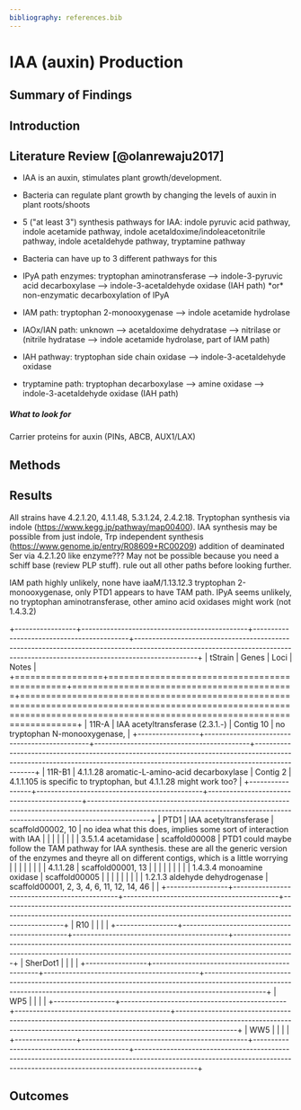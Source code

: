 ```yaml
---
bibliography: references.bib
---
```


# IAA (auxin) Production

## Summary of Findings

## Introduction

## Literature Review [@olanrewaju2017]

-   IAA is an auxin, stimulates plant growth/development.

-   Bacteria can regulate plant growth by changing the levels of auxin in plant roots/shoots

-   5 ("at least 3") synthesis pathways for IAA: indole pyruvic acid pathway, indole acetamide pathway, indole acetaldoxime/indoleacetonitrile pathway, indole acetaldehyde pathway, tryptamine pathway

-   Bacteria can have up to 3 different pathways for this

-   IPyA path enzymes: tryptophan aminotransferase --\> indole-3-pyruvic acid decarboxylase --\> indole-3-acetaldehyde oxidase (IAH path) \*or\* non-enzymatic decarboxylation of IPyA

-   IAM path: tryptophan 2-monooxygenase --\> indole acetamide hydrolase

-   IAOx/IAN path: unknown --\> acetaldoxime dehydratase --\> nitrilase or (nitrile hydratase --\> indole acetamide hydrolase, part of IAM path)

-   IAH pathway: tryptophan side chain oxidase --\> indole-3-acetaldehyde oxidase

-   tryptamine path: tryptophan decarboxylase --\> amine oxidase --\> indole-3-acetaldehyde oxidase (IAH path)

##### What to look for

Carrier proteins for auxin (PINs, ABCB, AUX1/LAX)

## Methods

## Results

All strains have 4.2.1.20, 4.1.1.48, 5.3.1.24, 2.4.2.18. Tryptophan synthesis via indole (<https://www.kegg.jp/pathway/map00400>). IAA synthesis may be possible from just indole, Trp independent synthesis (<https://www.genome.jp/entry/R08609+RC00209>) addition of deaminated Ser via 4.2.1.20 like enzyme??? May not be possible because you need a schiff base (review PLP stuff). rule out all other paths before looking further.

IAM path highly unlikely, none have iaaM/1.13.12.3 tryptophan 2-monooxygenase, only PTD1 appears to have TAM path. IPyA seems unlikely, no tryptophan aminotransferase, other amino acid oxidases might work (not 1.4.3.2)

+-----------------+----------------------------------------------+-------------------------------------------+-----------------------------------------------------------------------------------------------------------------------------------------------------------------------------+
| tStrain         | Genes                                        | Loci                                      | Notes                                                                                                                                                                       |
+=================+==============================================+===========================================+=============================================================================================================================================================================+
| 11R-A           | IAA acetyltransferase (2.3.1.-)              | Contig 10                                 | no tryptophan N-monooxygenase,                                                                                                                                              |
+-----------------+----------------------------------------------+-------------------------------------------+-----------------------------------------------------------------------------------------------------------------------------------------------------------------------------+
| 11R-B1          | 4.1.1.28 aromatic-L-amino-acid decarboxylase | Contig 2                                  | 4.1.1.105 is specific to tryptophan, but 4.1.1.28 might work too?                                                                                                           |
+-----------------+----------------------------------------------+-------------------------------------------+-----------------------------------------------------------------------------------------------------------------------------------------------------------------------------+
| PTD1            | IAA acetyltransferase                        | scaffold00002, 10                         | no idea what this does, implies some sort of interaction with IAA                                                                                                           |
|                 |                                              |                                           |                                                                                                                                                                             |
|                 | 3.5.1.4 acetamidase                          | scaffold00008                             | PTD1 could maybe follow the TAM pathway for IAA synthesis. these are all the generic version of the enzymes and theyre all on different contigs, which is a little worrying |
|                 |                                              |                                           |                                                                                                                                                                             |
|                 | 4.1.1.28                                     | scaffold00001, 13                         |                                                                                                                                                                             |
|                 |                                              |                                           |                                                                                                                                                                             |
|                 | 1.4.3.4 monoamine oxidase                    | scaffold00005                             |                                                                                                                                                                             |
|                 |                                              |                                           |                                                                                                                                                                             |
|                 | 1.2.1.3 aldehyde dehydrogenase               | scaffold00001, 2, 3, 4, 6, 11, 12, 14, 46 |                                                                                                                                                                             |
+-----------------+----------------------------------------------+-------------------------------------------+-----------------------------------------------------------------------------------------------------------------------------------------------------------------------------+
| R10             |                                              |                                           |                                                                                                                                                                             |
+-----------------+----------------------------------------------+-------------------------------------------+-----------------------------------------------------------------------------------------------------------------------------------------------------------------------------+
| SherDot1        |                                              |                                           |                                                                                                                                                                             |
+-----------------+----------------------------------------------+-------------------------------------------+-----------------------------------------------------------------------------------------------------------------------------------------------------------------------------+
| WP5             |                                              |                                           |                                                                                                                                                                             |
+-----------------+----------------------------------------------+-------------------------------------------+-----------------------------------------------------------------------------------------------------------------------------------------------------------------------------+
| WW5             |                                              |                                           |                                                                                                                                                                             |
+-----------------+----------------------------------------------+-------------------------------------------+-----------------------------------------------------------------------------------------------------------------------------------------------------------------------------+

## Outcomes
